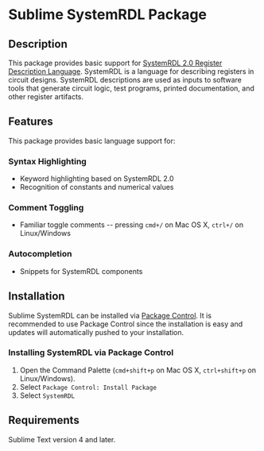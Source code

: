 # Sublime SystemRDL Package
## Description
This package provides basic support for [SystemRDL 2.0 Register Description Language](https://www.accellera.org/downloads/standards/systemrdl).  SystemRDL is a language for describing registers in circuit designs.  SystemRDL descriptions are used as inputs to software tools that generate circuit logic, test programs, printed documentation, and other register artifacts.

## Features
This package provides basic language support for:

### Syntax Highlighting
* Keyword highlighting based on SystemRDL 2.0
* Recognition of constants and numerical values

### Comment Toggling
* Familiar toggle comments -- pressing  `cmd+/` on Mac OS X, `ctrl+/` on Linux/Windows

### Autocompletion
* Snippets for SystemRDL components

## Installation

Sublime SystemRDL can be installed via [Package Control](https://packagecontrol.io/installation). It is recommended to use Package Control since the installation is easy and updates will automatically pushed to your installation.

### Installing SystemRDL via Package Control

1. Open the Command Palette (`cmd+shift+p` on Mac OS X, `ctrl+shift+p` on Linux/Windows).
2. Select `Package Control: Install Package`
3. Select `SystemRDL` 

## Requirements
Sublime Text version 4 and later.

